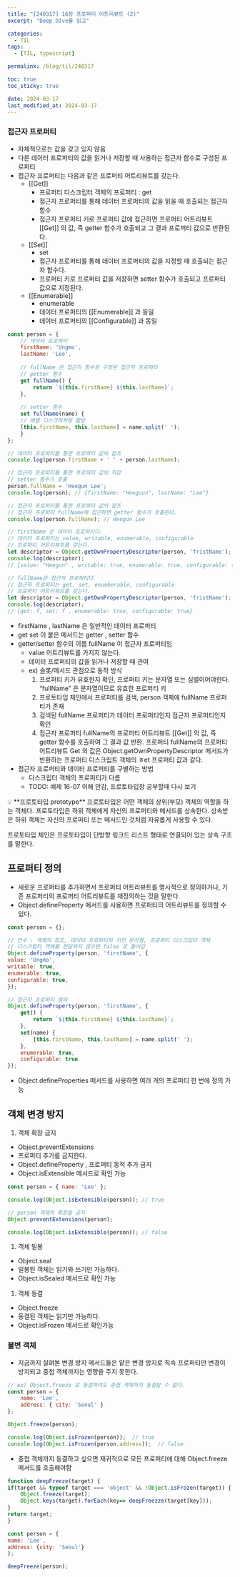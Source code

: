 ```yaml
---
title: "[240317] 16장 프로퍼티 어트리뷰트 (2)"
excerpt: "Deep Dive를 읽고"

categories:
  - TIL
tags:
  - [TIL, typescript]

permalink: /blog/til/240317

toc: true
toc_sticky: true

date: 2024-03-17
last_modified_at: 2024-03-17
---
```


 ### 접근자 프로퍼티

- 자체적으로는 값을 갖고 있지 않음
- 다른 데이터 프로퍼티의 값을 읽거나 저장할 때 사용하는 접근자 함수로 구성된 프로퍼티
- 접근자 프로퍼티는 다음과 같은 프로퍼티 어트리뷰트를 갖는다.
    - [[Get]]
        - 프로퍼티 디스크립터 객체의 프로퍼티 : get
        - 접근자 프로퍼티를 통해 데이터 프로퍼티의 값을 읽을 때 호출되는 접근자 함수
        - 접근자 프로퍼티 키로 프로퍼티 값에 접근하면 프로퍼티 어트리뷰트 [[Get]] 의 값, 즉 getter 함수가 호출되고 그 결과 프로퍼티 값으로 반환된다.
    - [[Set]]
        - set
        - 접근자 프로퍼티를 통해 데이터 프로퍼티의 값을 지정할 때 호출되는 접근자 함수다.
        - 프로퍼티 키로 프로퍼티 값을 저장하면 setter 함수가 호출되고 프로퍼티 값으로 지정된다.
    - [[Enumerable]]
        - enumerable
        - 데이터 프로퍼티의 [[Enumerable]] 과 동일
        - 데이터 프로퍼티의 [[Configurable]] 과 동일

```jsx
const person = {
	// 데이터 프로퍼티
	firstName: 'Ungmo',
	lastName: 'Lee',
	
	// fullName 은 접근자 함수로 구정된 접근자 프로퍼티
	// getter 함수
	get fullName() {
		return `${this.firstName} ${this.lastName}`;
	}, 
	
	// setter 함수
	set fullName(name) {
	// 배열 디스크럭처링 할당
	[this.firstName, this.lastName] = name.split(' ');
	}
}; 

// 데이터 프로퍼티를 통한 프로퍼티 값의 참조
console.log(person.firstName + ' ' + person.lastName); 

// 접근자 프로퍼티를 통한 프로퍼티 값의 저장
// setter 함수가 호출
person.fullName = 'Heegun Lee';
console.log(person); // {firstName: "Heeguun", lastName: "Lee"}

// 접근자 프로퍼티를 통한 프로퍼티 값의 참조
// 접근자 프로퍼티 fullName에 접근하면 getter 함수가 호출된다.
console.log(person.fullName); // Heegun Lee

// firstName 은 데이터 프로퍼티다.
// 데이터 프로퍼티는 value, writable, enumerable, configurable
// 프로퍼티 어트리뷰트를 갖는다.
let descriptor = Object.getOwnPropertyDescriptor(person, 'fristName');
console.log(descriptor);
// {value: "Heegun" , writable: true, enumerable: true, configurable: true}

// fullName은 접근자 프로퍼티다.
// 접근자 프로퍼티는 get, set, enumberable, configurable 
// 프로퍼티 어트리뷰트를 갖는다.
let descriptor = Object.getOwnPropertyDescriptor(person, 'fristName');
console.log(descriptor);
// {get: f, set: f , enumerable: true, configurable: true}

```

- firstName , lastName 은 일반적인 데이터 프로퍼티
- get set 이 붙은 메서드는 getter , setter 함수
- getter/setter 함수의 이름 fullName 이 접근자 프로퍼티임
    - value 어트리뷰트를 가지지 않는다.
    - 데이터 프로퍼티의 값을 읽거나 저장할 때 관여
    - ex) 슬롯/메서드 관점으로 동작 방식
        1. 프로퍼티 키가 유효한지 확인, 프로퍼티 키는 문자열 또는 심벌이어야한다. “fullName” 은 문자열이므로 유효한 프로퍼티 키
        2. 프로토타입 체인에서 프로퍼티를 검색, person 객체에 fullName 프로퍼티가 존재
        3. 검색된 fullName 프로퍼티가 데이터 프로퍼티인지 접근자 프로퍼티인지 확인
        4. 접근자 프로퍼티 fullName의 프로퍼티 어트리뷰트 [[Get]] 의 값, 즉 getter 함수를 호출하여 그 결과 값 반환. 프로퍼티 fullName의 프로퍼티 어트리뷰트 Get 의 값은 Object.getOwnPropertyDescriptor 메서드가 반환하는 프로퍼티 디스크립트 객체의 ㅎet 프로퍼티 값과 같다.
- 접근자 프로퍼티와 데이터 프로퍼티를 구별하는 방법
    - 디스크립터 객체의 프로퍼티가 다름
    - TODO: 예제 16-07 이해 안감, 프로토타입장 공부할때 다시 보기

<aside>
💡 **프로토타입 prototype**
프로토타입은 어떤 객체의 상위(부모) 객체의 역할을 하는 객체다. 프로토타입은 하위 객체에게 자신의 프로퍼티와 메서드를 상속한다. 상속받은 하위 객체는 자신의 프로퍼티 또는 메서드인 것처럼 자유롭게 사용할 수 있다.

프로토타입 체인은 프로토타입이 단방향 링크드 리스트 형태로 연결되어 있는 상속 구조를 말한다.

</aside>

## 프로퍼티 정의

- 새로운 프로퍼티를 추가하면서 프로퍼티 어트리뷰트를 명시적으로 정의하거나, 기존 프로퍼티의 프로퍼티 어트리뷰트를 재정의하는 것을 말한다.
- Object.defineProperty 메서드를 사용하면 프로퍼티의 어트리뷰트를 정의할 수 있다.

```jsx
const person = {}; 

// 인수 : 객체의 참조, 데이터 프로퍼티의 키인 문자열, 프로퍼티 디스크립터 객체 
// 디스크립터 객체를 전달하지 않으면 false 로 들어감
Object.defineProperty(person, 'firstName', {
value: 'Ungmo',
writable: true,
enumerable: true,
configurable: true,
});

// 접근자 프로퍼티 정의
Object.defineProperty(person, 'firstName', {
	get() {
		return `${this.firstName} ${this.lastName}`;
	},
	set(name) {
		[this.firstName, this.lastName] = name.split(' ');
	},
	enumerable: true,
	configurable: true
});
```

- Object.defineProperties 메서드를 사용하면 여러 개의 프로퍼티 한 번에 정의 가능

## 객체 변경 방지


1. 객체 확장 금지 
- Object.preventExtensions
- 프로퍼티 추가를 금지한다.
- Object.defineProperty , 프로퍼티 동적 추가 금지
- Object.isExtensible 메서드로 확인 가능

```jsx
const person = { name: 'Lee' };

console.log(Object.isExtensible(person)); // true

// person 객체의 확장을 금지
Object.preventExtensions(person);

console.log(Object.isExtensible(person)); // false
```

1. 객체 밀봉
- Object.seal
- 밀봉된 객체는 읽기와 쓰기만 가능하다.
- Object.isSealed 메서드로 확인 가능
1. 객체 동결
- Object.freeze
- 동결된 객체는 읽기만 가능하다.
- Object.isFrozen 메서드로 확인가능

### 불변 객체

- 지금까지 살펴본 변경 방지 메서드들은 얕은 변경 방지로 직속 프로퍼티만 변경이 방지되고 중첩 객체까지는 영향을 주지 못한다.

```jsx
// ex) Object.freeze 로 동결하여도 중첩 객체까지 동결할 수 없다.
const person = {
	name: 'Lee',
	address: { city: 'Seoul' }
};

Object.freeze(person);

console.log(Object.isFrozen(person));  // true
console.log(Object.isFrozen(person.address));  // false
```

- 중첩 객체까지 동결하고 싶으면 재귀적으로 모든 프로퍼티에 대해 Object.freeze 메서드를 호출해야함

```jsx
function deepFreeze(target) {
if(target && typeof target === 'object' && !Object.isFrozen(target)) {
	Object.freeze(target);
	Object.keys(target).forEach(key=> deepFreezze(target[key]));
}
return target;
}

const person = {
name: 'Lee',
address: {city: 'Seoul'}
};

deepFreeze(person);
```